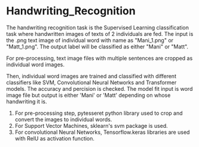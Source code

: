 # Handwriting_Recognition

The handwriting recognition task is the Supervised Learning classification task where handwritten images of texts of 2 individuals are fed. The input is the .png text image of individual word with name as "Mani_1.png" or "Matt_1.png".
The output label will be classified as either "Mani" or "Matt". 

For pre-processing, text image files with multiple sentences are cropped as individual word images. 

Then, individual word images are trained and classified with different classifiers like SVM, Convolutional Neural Networks and Transformer models. The accuracy and
percision is checked. The model fit input is word image file but output is either 'Mani' or 'Matt' depending on whose handwriting it is.

1. For pre-processing step, pytesseret python library used to crop and convert the images to individual words.
2. For Support Vector Machines, sklearn's svm package is used.
3. For convolutional Neural Networks, Tensorflow.keras libraries are used with RelU as activation function.
